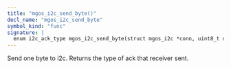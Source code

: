 ```yaml
---
title: "mgos_i2c_send_byte()"
decl_name: "mgos_i2c_send_byte"
symbol_kind: "func"
signature: |
  enum i2c_ack_type mgos_i2c_send_byte(struct mgos_i2c *conn, uint8_t data);
---
```


Send one byte to i2c. Returns the type of ack that receiver sent. 


